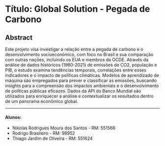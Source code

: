 # Título: Global Solution - Pegada de Carbono

## Abstract

Este projeto visa investigar a relação entre a pegada de carbono e o desenvolvimento socioeconômico, com foco no Brasil e sua comparação com outras nações, incluindo os EUA e membros da OCDE. Através da análise de dados históricos (1960-2021) de emissões de CO2, população e PIB,  o estudo examina tendências temporais, correlações entre esses indicadores e o impacto de políticas climáticas. Modelos de aprendizado de máquina são empregados para prever e classificar as emissões, buscando insights para a compreensão dos impactos ambientais e o desenvolvimento de políticas públicas eficazes.  Dados da API do Banco Mundial são utilizados para enriquecer a análise e contextualizar os resultados dentro de um panorama econômico global.

---

#### Alunos:

- Nikolas Rodrigues Moura dos Santos - RM: 551566 
- Rodrigo Brasileiro - RM: 98952
- Thiago Jardim de Oliveira - RM: 551624